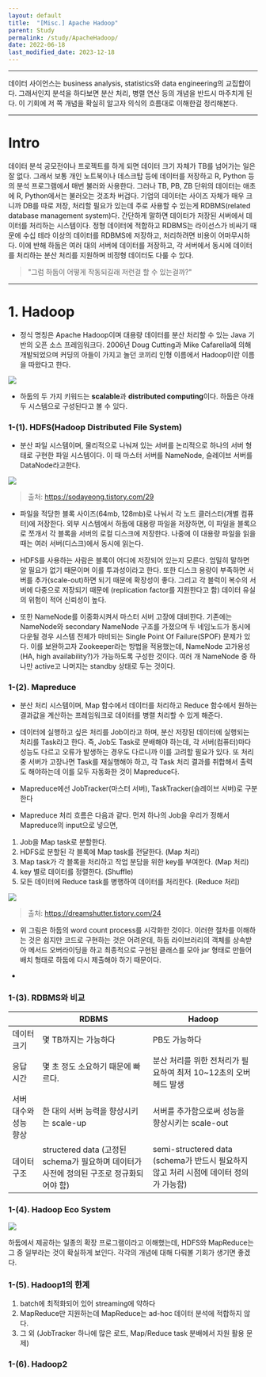 ```yaml
---
layout: default
title:  "[Misc.] Apache Hadoop"
parent: Study
permalink: /study/ApacheHadoop/
date: 2022-06-18
last_modified_date: 2023-12-18
---
```


***

데이터 사이언스는 business analysis, statistics와 data engineering의 교집합이다. 그래서인지 분석을 하다보면 분산 처리, 병렬 연산 등의 개념을 반드시 마주치게 된다. 이 기회에 저 쪽 개념을 확실히 알고자 의식의 흐름대로 이해한걸 정리해본다.

***

# Intro

데이터 분석 공모전이나 프로젝트를 하게 되면 데이터 크기 자체가 TB를 넘어가는 일은 잘 없다. 그래서 보통 개인 노트북이나 데스크탑 등에 데이터를 저장하고 R, Python 등의 분석 프로그램에서 매번 불러와 사용한다. 그러나 TB, PB, ZB 단위의 데이터는 애초에 R, Python에서는 불러오는 것조차 버겁다. 기업의 데이터는 사이즈 자체가 매우 크니까 DB를 따로 저장, 처리할 필요가 있는데 주로 사용할 수 있는게 RDBMS(related database management system)다. 간단하게 말하면 데이터가 저장된 서버에서 데이터를 처리하는 시스템이다. 정형 데이터에 적합하고 RDBMS는 라이선스가 비싸기 때문에 수십 테라 이상의 데이터를 RDBMS에 저장하고, 처리하려면 비용이 어마무시하다. 이에 반해 하둡은 여러 대의 서버에 데이터를 저장하고, 각 서버에서 동시에 데이터를 처리하는 분산 처리를 지원하며 비정형 데이터도 다룰 수 있다. 

> "그럼 하둡이 어떻게 작동되길래 저런걸 할 수 있는걸까?"

***

# 1. Hadoop

* 정식 명칭은 Apache Hadoop이며 대용량 데이터를 분산 처리할 수 있는 Java 기반의 오픈 소스 프레임워크다. 2006년 Doug Cutting과 Mike Cafarella에 의해 개발되었으며 커딩의 아들이 가지고 놀던 코끼리 인형 이름에서 Hadoop이란 이름을 따왔다고 한다.

![](https://s-seo.github.io/assets/images/post_spark_1.PNG) 

* 하둡의 두 가지 키워드는 **scalable**과 **distributed computing**이다. 하둡은 아래 두 시스템으로 구성된다고 볼 수 있다.

### 1-(1). HDFS(Hadoop Distributed File System)

* 분산 파일 시스템이며, 물리적으로 나눠져 있는 서버를 논리적으로 하나의 서버 형태로 구현한 파일 시스템이다. 이 때 마스터 서버를 NameNode, 슬레이브 서버를 DataNode라고한다.  

![](https://s-seo.github.io/assets/images/post_spark_3.PNG) 
> 출처: <https://sodayeong.tistory.com/29>

* 파일을 적당한 블록 사이즈(64mb, 128mb)로 나눠서 각 노드 클러스터(개별 컴퓨터)에 저장한다. 외부 시스템에서 하둡에 대용량 파일을 저장하면, 이 파일을 블록으로 쪼개서 각 블록을 서버의 로컬 디스크에 저장한다. 나중에 이 대용량 파일을 읽을 때는 여러 서버(디스크)에서 동시에 읽는다. 

* HDFS를 사용하는 사람은 블록이 어디에 저장되어 있는지 모른다. 엄밀히 말하면 알 필요가 없기 때문이며 이를 투과성이라고 한다. 또한 디스크 용량이 부족하면 서버를 추가(scale-out)하면 되기 때문에 확장성이 좋다. 그리고 각 블럭이 복수의 서버에 다중으로 저장되기 때문에 (replication factor를 지원한다고 함) 데이터 유실의 위험이 적어 신뢰성이 높다. 

* 또한 NameNode를 이중화시켜서 마스터 서버 고장에 대비한다. 기존에는 NameNode와 secondary NameNode 구조를 가졌으며 두 네임노드가 동시에 다운될 경우 시스템 전체가 마비되는 Single Point Of Failure(SPOF) 문제가 있다. 이를 보완하고자 Zookeeper라는 방법을 적용했는데, NameNode 고가용성(HA, high availability?)가 가능하도록 구성한 것이다. 여러 개 NameNode 중 하나만 active고 나머지는 standby 상태로 두는 것이다.





### 1-(2). Mapreduce

* 분산 처리 시스템이며, Map 함수에서 데이터를 처리하고 Reduce 함수에서 원하는 결과값을 계산하는 프레임워크로 데이터를 병렬 처리할 수 있게 해준다. 

* 데이터에 실행하고 싶은 처리를 Job이라고 하며, 분산 저장된 데이터에 실행되는 처리를 Task라고 한다. 즉, Job도 Task로 분배해야 하는데, 각 서버(컴퓨터)마다 성능도 다르고 오류가 발생하는 경우도 다르니까 이를 고려할 필요가 있다. 또 처리 중 서버가 고장나면 Task를 재실행해야 하고, 각 Task 처리 결과를 취합해서 출력도 해야하는데 이를 모두 자동화한 것이 Mapreduce다.

* Mapreduce에선 JobTracker(마스터 서버), TaskTracker(슬레이브 서버)로 구분한다

* Mapreduce 처리 흐름은 다음과 같다. 먼저 하나의 Job을 우리가 정해서 Mapreduce의 input으로 넣으면,

1. Job을 Map task로 분할한다.
2. HDFS로 분할된 각 블록에 Map task를 전달한다. (Map 처리)
3. Map task가 각 블록을 처리하고 작업 분담을 위한 key를 부여한다. (Map 처리)
4. key 별로 데이터를 정렬한다. (Shuffle)
5. 모든 데이터에 Reduce task를 병행하여 데이터를 처리한다. (Reduce 처리)

![](https://s-seo.github.io/assets/images/post_spark_5.PNG) 
> 출처: <https://dreamshutter.tistory.com/24>

* 위 그림은 하둡의 word count process를 시각화한 것이다. 이러한 절차를 이해하는 것은 쉽지만 코드로 구현하는 것은 어려운데, 하둡 라이브러리의 객체를 상속받아 메서드 오버라이딩을 하고 최종적으로 구현된 클래스를 모아 jar 형태로 만들어 배치 형태로 하둡에 다시 제출해야 하기 때문이다. 

* 

### 1-(3). RDBMS와 비교

|  | RDBMS | Hadoop |
|-|-|-|
| 데이터 크기 | 몇 TB까지는 가능하다 | PB도 가능하다 |
| 응답 시간 | 몇 초 정도 소요하기 때문에 빠르다.  | 분산 처리를 위한 전처리가 필요하여 최저 10~12초의 오버헤드 발생 |
| 서버 대수와 성능 향상 | 한 대의 서버 능력을 향상시키는 scale-up | 서버를 추가함으로써 성능을 향상시키는 scale-out |
| 데이터 구조 | structered data (고정된 schema가 필요하며 데이터가 사전에 정의된 구조로 정규화되어야 함)  | semi-structered data (schema가 반드시 필요하지 않고 처리 시점에 데이터 정의가 가능함) |



### 1-(4). Hadoop Eco System

![](https://s-seo.github.io/assets/images/post_spark_2.PNG) 

하둡에서 제공하는 일종의 확장 프로그램이라고 이해했는데, HDFS와 MapReduce는 그 중 일부라는 것이 확실하게 보인다. 각각의 개념에 대해 다뤄볼 기회가 생기면 좋겠다.




### 1-(5). Hadoop1의 한계

1. batch에 최적화되어 있어 streaming에 약하다
2. MapReduce만 지원하는데 MapReduce는 ad-hoc 데이터 분석에 적합하지 않다. 
3. 그 외 (JobTracker 하나에 많은 로드, Map/Reduce task 분배에서 자원 활용 문제)


### 1-(6). Hadoop2








